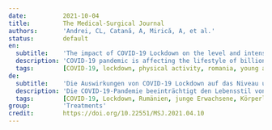 ```yaml
---
date:          2021-10-04
title:         The Medical-Surgical Journal
authors:       'Andrei, CL, Catană, A, Mirică, A, et al.'
status:        default
en:
  subtitle:    'The impact of COVID-19 Lockdown on the level and intensity of physical activity: A statistical analysis on Romanian young adults'
  description: 'COVID-19 pandemic is affecting the lifestyle of billions of citizens and within this context, the measures of social distancing are prone to bring worrying shifts in physical activity habits. The present research aims to evaluate the changes in sport and physical activity among Romanian young adults. The sample includes 417 respondents (most of the interviewees being around 20 years of age) which filled the questionnaire between 5 to 11 March 2021 through an internet application. Our analysis evaluated the frequency and duration of physical activity and how it changed during the lockdown due to COVID-19 pandemic. The results show that most of the respondents no longer perform any other physical activity except for walking, within the three studied time frames, with a slight increase during the state of emergency. There are no significant differences between sex and area of residency. The regression model revealed that a higher variation of the average frequency of physical activity after the state of emergency is explained by the model. Our study revealed that the average frequencies of physical activities before, during, and after the state of emergency are moderately correlated.'
  tags:        [COVID-19, lockdown, physical activity, romania, young adults]
de:
  subtitle:    'Die Auswirkungen von COVID-19 Lockdown auf das Niveau und die Intensität der körperlichen Aktivität: Eine statistische Analyse an rumänischen jungen Erwachsenen'
  description: 'Die COVID-19-Pandemie beeinträchtigt den Lebensstil von Milliarden von Bürgern, und in diesem Zusammenhang können die Maßnahmen der sozialen Distanzierung zu besorgniserregenden Veränderungen in den Bewegungsgewohnheiten führen. Die vorliegende Untersuchung zielt darauf ab, die Veränderungen in Bezug auf Sport und körperliche Aktivität unter jungen rumänischen Erwachsenen zu bewerten. Die Stichprobe umfasst 417 Befragte (die meisten der Befragten sind um die 20 Jahre alt), die den Fragebogen zwischen dem 5. und 11. März 2021 über eine Internetanwendung ausgefüllt haben. Unsere Analyse untersuchte die Häufigkeit und Dauer der körperlichen Aktivität und wie sie sich während des Lockdown aufgrund der COVID-19-Pandemie veränderte. Die Ergebnisse zeigen, dass die meisten der Befragten in den drei untersuchten Zeiträumen keine andere körperliche Aktivität mehr ausüben, außer zu Fuß zu gehen, wobei während des Lockdown ein leichter Anstieg zu verzeichnen war. Es gibt keine signifikanten Unterschiede zwischen dem Geschlecht und dem Wohngebiet. Das Regressionsmodell zeigt, dass die durchschnittliche Häufigkeit der körperlichen Aktivität nach dem Lockdown stärker variiert. Unsere Studie ergab, dass die durchschnittlichen Häufigkeiten körperlicher Aktivitäten vor, während und nach dem Lockdown mäßig korreliert sind.' 
  tags:        [COVID-19, Lockdown, Rumänien, junge Erwachsene, Körperliche Aktivität]
group:         'Treatments'
credit:        https://doi.org/10.22551/MSJ.2021.04.10
---
```

